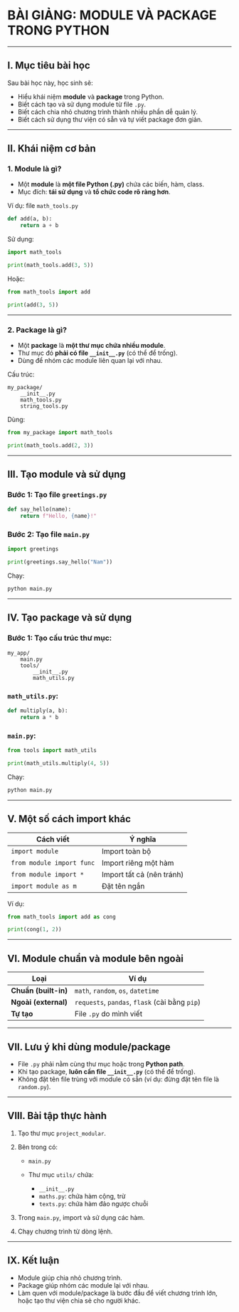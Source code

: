 # BÀI GIẢNG: MODULE VÀ PACKAGE TRONG PYTHON

---

## I. Mục tiêu bài học

Sau bài học này, học sinh sẽ:

* Hiểu khái niệm **module** và **package** trong Python.
* Biết cách tạo và sử dụng module từ file `.py`.
* Biết cách chia nhỏ chương trình thành nhiều phần dễ quản lý.
* Biết cách sử dụng thư viện có sẵn và tự viết package đơn giản.

---

## II. Khái niệm cơ bản

### 1. **Module là gì?**

* Một **module** là **một file Python (.py)** chứa các biến, hàm, class.
* Mục đích: **tái sử dụng** và **tổ chức code rõ ràng hơn**.

Ví dụ: file `math_tools.py`

```python
def add(a, b):
    return a + b
```

Sử dụng:

```python
import math_tools

print(math_tools.add(3, 5))
```

Hoặc:

```python
from math_tools import add

print(add(3, 5))
```

---

### 2. **Package là gì?**

* Một **package** là **một thư mục chứa nhiều module**.
* Thư mục đó **phải có file `__init__.py`** (có thể để trống).
* Dùng để nhóm các module liên quan lại với nhau.

Cấu trúc:

```
my_package/
    __init__.py
    math_tools.py
    string_tools.py
```

Dùng:

```python
from my_package import math_tools

print(math_tools.add(2, 3))
```

---

## III. Tạo module và sử dụng

### Bước 1: Tạo file `greetings.py`

```python
def say_hello(name):
    return f"Hello, {name}!"
```

### Bước 2: Tạo file `main.py`

```python
import greetings

print(greetings.say_hello("Nam"))
```

Chạy:

```bash
python main.py
```

---

## IV. Tạo package và sử dụng

### Bước 1: Tạo cấu trúc thư mục:

```
my_app/
    main.py
    tools/
        __init__.py
        math_utils.py
```

### `math_utils.py`:

```python
def multiply(a, b):
    return a * b
```

### `main.py`:

```python
from tools import math_utils

print(math_utils.multiply(4, 5))
```

Chạy:

```bash
python main.py
```

---

## V. Một số cách import khác

| Cách viết                 | Ý nghĩa                   |
| ------------------------- | ------------------------- |
| `import module`           | Import toàn bộ            |
| `from module import func` | Import riêng một hàm      |
| `from module import *`    | Import tất cả (nên tránh) |
| `import module as m`      | Đặt tên ngắn              |

Ví dụ:

```python
from math_tools import add as cong

print(cong(1, 2))
```

---

## VI. Module chuẩn và module bên ngoài

| Loại                 | Ví dụ                                          |
| -------------------- | ---------------------------------------------- |
| **Chuẩn (built-in)** | `math`, `random`, `os`, `datetime`             |
| **Ngoài (external)** | `requests`, `pandas`, `flask` (cài bằng `pip`) |
| **Tự tạo**           | File `.py` do mình viết                        |

---

## VII. Lưu ý khi dùng module/package

* File `.py` phải nằm cùng thư mục hoặc trong **Python path**.
* Khi tạo package, **luôn cần file `__init__.py`** (có thể để trống).
* Không đặt tên file trùng với module có sẵn (ví dụ: đừng đặt tên file là `random.py`).

---

## VIII. Bài tập thực hành

1. Tạo thư mục `project_modular`.
2. Bên trong có:

   * `main.py`
   * Thư mục `utils/` chứa:

     * `__init__.py`
     * `maths.py`: chứa hàm cộng, trừ
     * `texts.py`: chứa hàm đảo ngược chuỗi
3. Trong `main.py`, import và sử dụng các hàm.
4. Chạy chương trình từ dòng lệnh.

---

## IX. Kết luận

* Module giúp chia nhỏ chương trình.
* Package giúp nhóm các module lại với nhau.
* Làm quen với module/package là bước đầu để viết chương trình lớn, hoặc tạo thư viện chia sẻ cho người khác.

